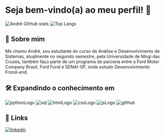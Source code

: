 # Seja bem-vindo(a) ao meu perfil! 👋

![André GitHub stats](https://github-readme-stats.vercel.app/api?username=andrehataishi&show_icons=true&text_color=FFFFFF&border_radius=9&bg_color=111111&hide_border=true&icon_color=FF8C00&title_color=FF8C00)
![Top Langs](https://github-readme-stats.vercel.app/api/top-langs/?username=andrehataishi&layout=compact&text_color=FFFFFF&border_radius=9&bg_color=111111&hide_border=true&icon_color=FF8C00&title_color=FF8C00)
<!-- FFFFFF = branco
FF8C00 = laranja 
000000 = preto
-->
## 🚀 Sobre mim

Me chamo André, sou estudante do curso de Análise e Desenvolvimento de Sistemas, atualmente no segundo semestre, pela Universidade de Mogi das Cruzes, também faço parte de um programa de parceria entre a Ford Motor Company Brasil, Ford Fund e SENAI-SP, onde estudo Desenvolvimento Frond-end.

## 🛠  Expandindo o conhecimento em

![pythonLogo](https://img.shields.io/badge/Java-ED8B00?style=for-the-badge&logo=openjdk&logoColor=white)
![sql](https://img.shields.io/badge/MySQL-00000F?style=for-the-badge&logo=mysql&logoColor=white)
![htmlLogo](https://img.shields.io/badge/HTML5-E34F26?style=for-the-badge&logo=html5&logoColor=white)
![cssLogo](https://img.shields.io/badge/CSS3-1572B6?style=for-the-badge&logo=css3&logoColor=white)
![jsLogo](https://img.shields.io/badge/JavaScript-F7DF1E?style=for-the-badge&logo=javascript&logoColor=black)
![gitHub](https://img.shields.io/badge/GitHub-100000?style=for-the-badge&logo=github&logoColor=white)



## 🔗 Links

[![linkedin](https://img.shields.io/badge/linkedin-0A66C2?style=for-the-badge&logo=linkedin&logoColor=white)](https://www.linkedin.com/in/andrehataishi)

          

<!--
**andrehataishi/andrehataishi** is a ✨ _special_ ✨ repository because its `README.md` (this file) appears on your GitHub profile.

Here are some ideas to get you started:

- 🔭 I’m currently working on ...
- 🌱 I’m currently learning ...
- 👯 I’m looking to collaborate on ...
- 🤔 I’m looking for help with ...
- 💬 Ask me about ...
- 📫 How to reach me: ...
- 😄 Pronouns: ...
- ⚡ Fun fact: ...
-->
